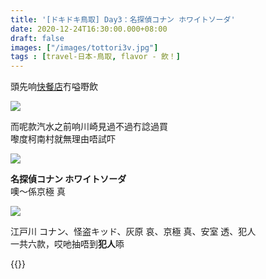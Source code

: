 ```yaml
---
title: '[ドキドキ鳥取] Day3：名探偵コナン ホワイトソーダ'
date: 2020-12-24T16:30:00.000+08:00
draft: false
images: ["/images/tottori3v.jpg"]
tags : [travel-日本-鳥取, flavor - 飲！]
---
```


頭先响[快餐店](https://hidie.net/tottori3t/)冇嗌嘢飲  

![](/images/tottori3v.jpg)

而呢款汽水之前响川崎見過不過冇諗過買  
嚟度柯南村就無理由唔試吓  

![](/images/tottori3v1.jpg)

**名探偵コナン ホワイトソーダ**  
噢～係京極 真  

![](/images/tottori3v2.jpg)

江戸川 コナン、怪盗キッド、灰原 哀、京極 真、安室 透、犯人  
一共六款，哎吔抽唔到**犯人**㖭  
   
   
{{<tottori>}}  
